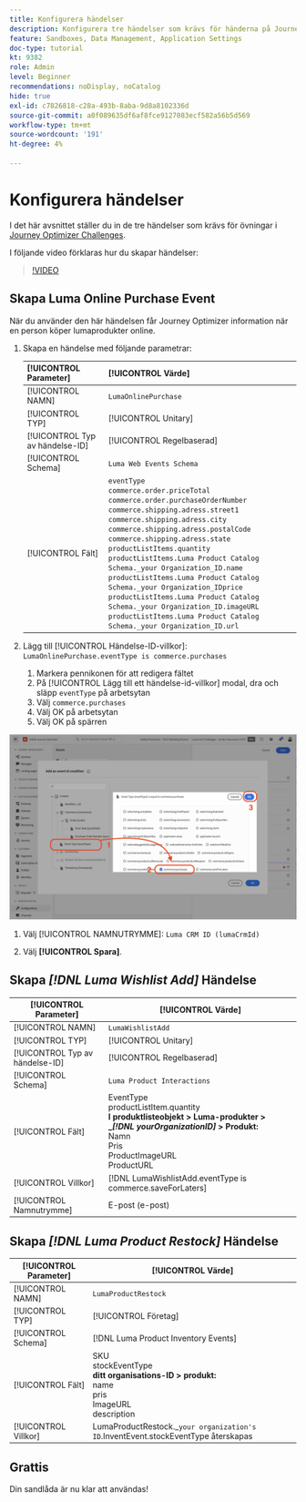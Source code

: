 ```yaml
---
title: Konfigurera händelser
description: Konfigurera tre händelser som krävs för händerna på Journey Optimizer Challenges
feature: Sandboxes, Data Management, Application Settings
doc-type: tutorial
kt: 9382
role: Admin
level: Beginner
recommendations: noDisplay, noCatalog
hide: true
exl-id: c7826818-c28a-493b-8aba-9d8a8102336d
source-git-commit: a0f089635df6af8fce9127083ecf582a56b5d569
workflow-type: tm+mt
source-wordcount: '191'
ht-degree: 4%

---
```


# Konfigurera händelser

I det här avsnittet ställer du in de tre händelser som krävs för övningar i [Journey Optimizer Challenges](/help/challenges/introduction-and-prerequisites.md).

I följande video förklaras hur du skapar händelser:

>[!VIDEO](https://video.tv.adobe.com/v/336253?quality=12)

## Skapa Luma Online Purchase Event

När du använder den här händelsen får Journey Optimizer information när en person köper lumaprodukter online.

1. Skapa en händelse med följande parametrar:

   | [!UICONTROL Parameter] | [!UICONTROL Värde] |
   |-------------|-----------|
   | [!UICONTROL NAMN] | `LumaOnlinePurchase` |
   | [!UICONTROL TYP] | [!UICONTROL Unitary] |
   | [!UICONTROL Typ av händelse-ID] | [!UICONTROL Regelbaserad] |
   | [!UICONTROL Schema] | `Luma Web Events Schema` |
   | [!UICONTROL Fält] | `eventType` <br>`commerce.order.priceTotal`<br>`commerce.order.purchaseOrderNumber`<br>`commerce.shipping.adress.street1`<br>`commerce.shipping.adress.city`<br>`commerce.shipping.adress.postalCode`<br>`commerce.shipping.adress.state`<br>`productListItems.quantity`<br>`productListItems.Luma Product Catalog Schema._your Organization_ID.name`<br>`productListItems.Luma Product Catalog Schema._your Organization_IDprice`<br>`productListItems.Luma Product Catalog Schema._your Organization_ID.imageURL`<br>`productListItems.Luma Product Catalog Schema._your Organization_ID.url` |

2. Lägg till [!UICONTROL Händelse-ID-villkor]: `LumaOnlinePurchase.eventType is commerce.purchases`

   1. Markera pennikonen för att redigera fältet
   2. På [!UICONTROL Lägg till ett händelse-id-villkor] modal, dra och släpp `eventType` på arbetsytan
   3. Välj `commerce.purchases`
   4. Välj OK på arbetsytan
   5. Välj OK på spärren

![Lägg till händelsevillkor](/help/tutorial-configure-a-training-sandbox/assets/Event-lumaOnlinePurchase-condition-1.png)

1. Välj [!UICONTROL NAMNUTRYMME]: `Luma CRM ID (lumaCrmId)`

2. Välj **[!UICONTROL Spara]**.

## Skapa *[!DNL Luma Wishlist Add]* Händelse

| [!UICONTROL Parameter] | [!UICONTROL Värde] |
|-------------|-----------|
| [!UICONTROL NAMN] | `LumaWishlistAdd` |
| [!UICONTROL TYP] | [!UICONTROL Unitary] |
| [!UICONTROL Typ av händelse-ID] | [!UICONTROL Regelbaserad] |
| [!UICONTROL Schema] | `Luma Product Interactions` |
| [!UICONTROL Fält] | EventType<br>productListItem.quantity<br><b>I produktlisteobjekt > Luma-produkter > _*[!DNL yourOrganizationID]* > Produkt:</b> <br>Namn<br>Pris<br> ProductImageURL<br>ProductURL |
| [!UICONTROL Villkor] | [!DNL LumaWishlistAdd.eventType is commerce.saveForLaters] |
| [!UICONTROL Namnutrymme] | E-post (e-post) |

## Skapa *[!DNL Luma Product Restock]* Händelse

| [!UICONTROL Parameter] | [!UICONTROL Värde] |
|-------------|-----------|
| [!UICONTROL NAMN] | `LumaProductRestock` |
| [!UICONTROL TYP] | [!UICONTROL Företag] |
| [!UICONTROL Schema] | [!DNL Luma Product Inventory Events] |
| [!UICONTROL Fält] | SKU <br> stockEventType<br><b> ditt organisations-ID > produkt:</b> <br>name<br>pris<br> ImageURL<br>description |
| [!UICONTROL Villkor] | LumaProductRestock._`your organization's ID`.InventEvent.stockEventType återskapas |

## Grattis

Din sandlåda är nu klar att användas!
